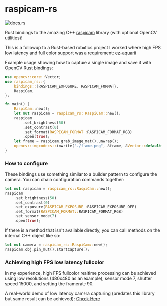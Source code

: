 # raspicam-rs

![docs.rs](https://img.shields.io/docsrs/raspicam-rs?style=for-the-badge)

Rust bindings to the amazing C++ [raspicam](https://github.com/cedricve/raspicam) library (with optional OpenCV utilities)!

This is a followup to a Rust-based robotics project I worked where high FPS low latency and full color
support was a requirement: [ez-aquarii](https://github.com/Orion-Robotics/ez-aquarii/)

Example usage showing how to capture a single image and save it with OpenCV Rust bindings:

```rs
use opencv::core::Vector;
use raspicam_rs::{
    bindings::{RASPICAM_EXPOSURE, RASPICAM_FORMAT},
    RaspiCam,
};

fn main() {
    RaspiCam::new();
    let mut raspicam = raspicam_rs::RaspiCam::new();
    raspicam
        .set_brightness(50)
        .set_contrast(0)
        .set_format(RASPICAM_FORMAT::RASPICAM_FORMAT_RGB)
        .open(true);
    let frame = raspicam.grab_image_mat().unwrap();
    opencv::imgcodecs::imwrite("./frame.png", &frame, &Vector::default()).unwrap();
}
```

### How to configure

These bindings use something similar to a builder pattern to configure the camera. You can chain configuration commands together:

```rs
let mut raspicam = raspicam_rs::RaspiCam::new();
raspicam
    .set_brightness(50)
    .set_contrast(0)
    .set_exposure(RASPICAM_EXPOSURE::RASPICAM_EXPOSURE_OFF)
    .set_format(RASPICAM_FORMAT::RASPICAM_FORMAT_RGB)
    .set_sensor_mode(7)
    .open(true);
```

If there is a method that isn't available directly, you can call methods on the internal C++ object like so:

```rs
let mut camera = raspicam_rs::RaspiCam::new();
raspicam.obj.pin_mut().startCapture();
```

### Achieving high FPS low latency fullcolor

In my experience, high FPS fullcolor realtime processing can be achieved using low resolutions (480x480 as an example), sensor mode 7, shutter speed 15000, and setting the framerate 90.

A real-world demo of low latency camera capturing (predates this library but same result can be achieved): [Check Here](https://github.com/Orion-Robotics/ez-aquarii/blob/master/controller/src/modules/camera/mod.rs#L167)
